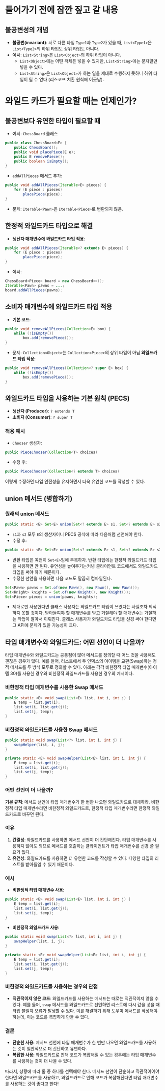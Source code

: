 

# 들어가기 전에 잠깐 짚고 갈 내용
## 불공변성의 개념

- **불공변(invariant)**: 서로 다른 타입 `Type1`과 `Type2`가 있을 때, `List<Type1>`은 `List<Type2>`의 하위 타입도 상위 타입도 아니다.
- **예시**: `List<String>`은 `List<Object>`의 하위 타입이 아니다.
    - `List<Object>`에는 어떤 객체든 넣을 수 있지만, `List<String>`에는 문자열만 넣을 수 있다.
    - `List<String>`은 `List<Object>`가 하는 일을 제대로 수행하지 못하니 하위 타입이 될 수 없다 (리스코프 치환 원칙에 어긋남).


# 와일드 카드가 필요할 때는 언제인가?
## 불공변보다 유연한 타입이 필요할 때
- **예시**: `ChessBoard` 클래스
```java
public class ChessBoard<E> {
    public ChessBoard();
    public void placePiece(E e);
    public E removePiece();
    public boolean isEmpty();
}
```

- `addAllPieces` 메서드 추가:

```java
public void addAllPieces(Iterable<E> pieces) {
    for (E piece : pieces)
        placePiece(piece);
}
```

- 문제: `Iterable<Pawn>`은 `Iterable<Piece>`로 변환되지 않음.

## 한정적 와일드카드 타입으로 해결

- **생산자 매개변수에 와일드카드 타입 적용**:
    
```java
public void addAllPieces(Iterable<? extends E> pieces) {
    for (E piece : pieces)
        placePiece(piece);
}
```
- **예시**:
```java
ChessBoard<Piece> board = new ChessBoard<>();
Iterable<Pawn> pawns = ...;
board.addAllPieces(pawns);
```

## 소비자 매개변수에 와일드카드 타입 적용

- **기본 코드**:
```java
public void removeAllPieces(Collection<E> box) {
    while (!isEmpty())
        box.add(removePiece());
}
```
- 문제: `Collection<Object>`는 `Collection<Piece>`의 상위 타입이 아님
**와일드카드 타입 적용**:

```java
public void removeAllPieces(Collection<? super E> box) {
    while (!isEmpty())
        box.add(removePiece());
}
```

## 와일드카드 타입을 사용하는 기본 원칙 (PECS)

- **생산자 (Producer)**: `? extends T`
- **소비자 (Consumer)**: `? super T`

### 적용 예시

- `Chooser` 생성자:
```java
public PieceChooser(Collection<T> choices)
```
    
-  수정 후:
```java
public PieceChooser(Collection<? extends T> choices)
```

이렇게 수정하면 타입 안전성을 유지하면서 더욱 유연한 코드를 작성할 수 있다.

## union 메서드 (병합하기)

### 원래의 union 메서드

```java
public static <E> Set<E> union(Set<? extends E> s1, Set<? extends E> s2)
```
- `s1`과 `s2` 모두 `E`의 생산자이니 PECS 공식에 따라 다음처럼 선언해야 한다.
- 수정 후:
```java
public static <E> Set<E> union(Set<? extends E> s1, Set<? extends E> s2)
```
- 반환 타입은 여전히 `Set<E>`임에 주목하자. 반환 타입에는 한정적 와일드카드 타입을 사용하면 안 된다. 유연성을 높여주기는커녕 클라이언트 코드에서도 와일드카드 타입을 써야 하기 때문이다.
- 수정한 선언을 사용하면 다음 코드도 말끔히 컴파일된다.
```java
Set<Pawn> pawns = Set.of(new Pawn(), new Pawn(), new Pawn());
Set<Knight> knights = Set.of(new Knight(), new Knight());
Set<Piece> pieces = union(pawns, knights);
```

- 제대로만 사용한다면 클래스 사용자는 와일드카드 타입이 쓰였다는 사실조차 의식하지 못할 것이다. 받아들여야 할 매개변수를 받고 거절해야 할 매개변수는 거절하는 작업이 알아서 이뤄진다. 클래스 사용자가 와일드카드 타입을 신경 써야 한다면 그 API에 문제가 있을 가능성이 크다.


## 타입 매개변수와 와일드카드: 어떤 선언이 더 나을까?

타입 매개변수와 와일드카드는 공통점이 많아 메서드를 정의할 때 어느 것을 사용해도 괜찮은 경우가 많다. 예를 들어, 리스트에서 두 인덱스의 아이템을 교환(Swap)하는 정적 메서드를 두 방식 모두로 정의할 수 있다. 아래는 각각 비한정적 타입 매개변수(아이템 30)를 사용한 경우와 비한정적 와일드카드를 사용한 경우의 예시이다.

### 비한정적 타입 매개변수를 사용한 Swap 메서드
```java
public static <E> void swap(List<E> list, int i, int j) {
    E temp = list.get(i);
    list.set(i, list.get(j));
    list.set(j, temp);
}
```

### 비한정적 와일드카드를 사용한 Swap 메서드

```java
public static void swap(List<?> list, int i, int j) {
    swapHelper(list, i, j);
}

private static <E> void swapHelper(List<E> list, int i, int j) {
    E temp = list.get(i);
    list.set(i, list.get(j));
    list.set(j, temp);
}
```

### 어떤 선언이 더 나을까?

**기본 규칙**: 메서드 선언에 타입 매개변수가 한 번만 나오면 와일드카드로 대체하라. 비한정적 타입 매개변수라면 비한정적 와일드카드로, 한정적 타입 매개변수라면 한정적 와일드카드로 바꾸면 된다.

### 이유

1. **간결성**: 와일드카드를 사용하면 메서드 선언이 더 간단해진다. 타입 매개변수를 사용하지 않아도 되므로 메서드를 호출하는 클라이언트가 타입 매개변수를 신경 쓸 필요가 없다.
2. **유연성**: 와일드카드를 사용하면 더 유연한 코드를 작성할 수 있다. 다양한 타입의 리스트를 받아들일 수 있기 때문이다.

### 예시

- **비한정적 타입 매개변수 사용**:

```java
public static <E> void swap(List<E> list, int i, int j) {
    E temp = list.get(i);
    list.set(i, list.get(j));
    list.set(j, temp);
}
```

- **비한정적 와일드카드 사용**:
```java
public static void swap(List<?> list, int i, int j) {
    swapHelper(list, i, j);
}

private static <E> void swapHelper(List<E> list, int i, int j) {
    E temp = list.get(i);
    list.set(i, list.get(j));
    list.set(j, temp);
}
```

### 비한정적 와일드카드를 사용하는 경우의 단점

- **직관적이지 않은 코드**: 와일드카드를 사용하는 메서드는 때로는 직관적이지 않을 수 있다. 예를 들어, `swap` 메서드를 와일드카드로 선언하면 리스트에 다시 값을 넣을 때 타입 불일치 오류가 발생할 수 있다. 이를 해결하기 위해 도우미 메서드를 작성해야 하는데, 이는 코드를 복잡하게 만들 수 있다.

### 결론

- **단순한 사용**: 메서드 선언에 타입 매개변수가 한 번만 나오면 와일드카드를 사용하는 것이 일반적으로 더 간단하고 유연하다.
- **복잡한 사용**: 와일드카드로 인해 코드가 복잡해질 수 있는 경우에는 타입 매개변수를 사용하는 것이 더 나을 수 있다.

따라서, 상황에 따라 둘 중 하나를 선택해야 한다. 메서드 선언이 단순하고 직관적이어야 한다면 와일드카드를 사용하고, 와일드카드로 인해 코드가 복잡해진다면 타입 매개변수를 사용하는 것이 좋다고 한다!